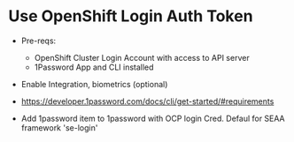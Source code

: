 # Use OpenShift Login Auth Token

- Pre-reqs:
  - OpenShift Cluster Login Account with access to API server
  - 1Password App and CLI installed

- Enable Integration, biometrics (optional)
-  https://developer.1password.com/docs/cli/get-started/#requirements
  
- Add 1password item to 1password with OCP login Cred. Defaul for SEAA framework 'se-login'
  